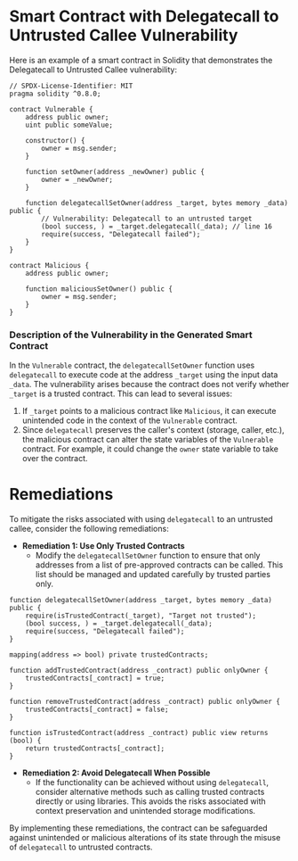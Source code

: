 # Smart Contract with Delegatecall to Untrusted Callee Vulnerability

Here is an example of a smart contract in Solidity that demonstrates the Delegatecall to Untrusted Callee vulnerability:

```solidity
// SPDX-License-Identifier: MIT
pragma solidity ^0.8.0;

contract Vulnerable {
    address public owner;
    uint public someValue;

    constructor() {
        owner = msg.sender;
    }

    function setOwner(address _newOwner) public {
        owner = _newOwner;
    }

    function delegatecallSetOwner(address _target, bytes memory _data) public {
        // Vulnerability: Delegatecall to an untrusted target
        (bool success, ) = _target.delegatecall(_data); // line 16
        require(success, "Delegatecall failed");
    }
}

contract Malicious {
    address public owner;

    function maliciousSetOwner() public {
        owner = msg.sender;
    }
}
```

### Description of the Vulnerability in the Generated Smart Contract

In the `Vulnerable` contract, the `delegatecallSetOwner` function uses `delegatecall` to execute code at the address `_target` using the input data `_data`. The vulnerability arises because the contract does not verify whether `_target` is a trusted contract. This can lead to several issues:

1. If `_target` points to a malicious contract like `Malicious`, it can execute unintended code in the context of the `Vulnerable` contract.
2. Since `delegatecall` preserves the caller's context (storage, caller, etc.), the malicious contract can alter the state variables of the `Vulnerable` contract. For example, it could change the `owner` state variable to take over the contract.

# Remediations

To mitigate the risks associated with using `delegatecall` to an untrusted callee, consider the following remediations:

- **Remediation 1: Use Only Trusted Contracts**
  - Modify the `delegatecallSetOwner` function to ensure that only addresses from a list of pre-approved contracts can be called. This list should be managed and updated carefully by trusted parties only.

```solidity
function delegatecallSetOwner(address _target, bytes memory _data) public {
    require(isTrustedContract(_target), "Target not trusted");
    (bool success, ) = _target.delegatecall(_data);
    require(success, "Delegatecall failed");
}

mapping(address => bool) private trustedContracts;

function addTrustedContract(address _contract) public onlyOwner {
    trustedContracts[_contract] = true;
}

function removeTrustedContract(address _contract) public onlyOwner {
    trustedContracts[_contract] = false;
}

function isTrustedContract(address _contract) public view returns (bool) {
    return trustedContracts[_contract];
}
```

- **Remediation 2: Avoid Delegatecall When Possible**
  - If the functionality can be achieved without using `delegatecall`, consider alternative methods such as calling trusted contracts directly or using libraries. This avoids the risks associated with context preservation and unintended storage modifications.

By implementing these remediations, the contract can be safeguarded against unintended or malicious alterations of its state through the misuse of `delegatecall` to untrusted contracts.
